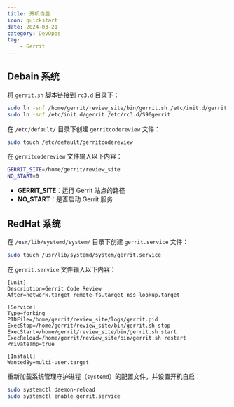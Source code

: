 ```yaml
---
title: 开机自启
icon: quickstart
date: 2024-03-21
category: DevOpos
tag:
    - Gerrit
---
```


## Debain 系统

将 `gerrit.sh` 脚本链接到 `rc3.d` 目录下：

```bash
sudo ln -snf /home/gerrit/review_site/bin/gerrit.sh /etc/init.d/gerrit
sudo ln -snf /etc/init.d/gerrit /etc/rc3.d/S90gerrit
```

在 `/etc/default/` 目录下创建 `gerritcodereview` 文件：

```bash
sudo touch /etc/default/gerritcodereview
```

在 `gerritcodereview` 文件输入以下内容：

```bash
GERRIT_SITE=/home/gerrit/review_site
NO_START=0
```

- **GERRIT_SITE**：运行 Gerrit 站点的路径
- **NO_START**：是否启动 Gerrit 服务

## RedHat 系统

在 `/usr/lib/systemd/system/` 目录下创建 `gerrit.service` 文件：

```bash
sudo touch /usr/lib/systemd/system/gerrit.service
```

在 `gerrit.service` 文件输入以下内容：

```service
[Unit]
Description=Gerrit Code Review
After=network.target remote-fs.target nss-lookup.target

[Service]
Type=forking
PIDFile=/home/gerrit/review_site/logs/gerrit.pid
ExecStop=/home/gerrit/review_site/bin/gerrit.sh stop
ExecStart=/home/gerrit/review_site/bin/gerrit.sh start
ExecReload=/home/gerrit/review_site/bin/gerrit.sh restart
PrivateTmp=true

[Install]
WantedBy=multi-user.target
```

重新加载系统管理守护进程（`systemd`）的配置文件，并设置开机自启：

```bash
sudo systemctl daemon-reload
sudo systemctl enable gerrit.service
```
